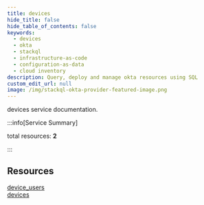 ```yaml
---
title: devices
hide_title: false
hide_table_of_contents: false
keywords:
  - devices
  - okta
  - stackql
  - infrastructure-as-code
  - configuration-as-data
  - cloud inventory
description: Query, deploy and manage okta resources using SQL
custom_edit_url: null
image: /img/stackql-okta-provider-featured-image.png
---
```


devices service documentation.

:::info[Service Summary]

total resources: __2__  

:::

## Resources
<div class="row">
<div class="providerDocColumn">
<a href="/services/devices/device_users/">device_users</a>
</div>
<div class="providerDocColumn">
<a href="/services/devices/devices/">devices</a>
</div>
</div>